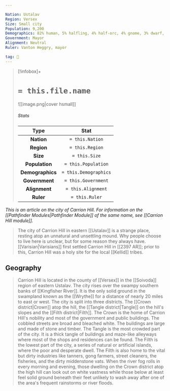 ```yaml
---

Nation: Ustalav
Region: Versex
Size: Small city
Population: 9,200
Demographics: 82% human, 5% halfling, 4% half-orc, 4% gnome, 3% dwarf, 2% other
Government: Mayor
Alignment: Neutral
Ruler: Vanton Heggry, mayor

tag: 🌃
---
```


> [!infobox]+
> #  `= this.file.name`
> ![[image.png|cover hsmall]]
> ##### Stats
> Type | Stat |
> :---:|:---:|
> **Nation** | `= this.Nation` |
> **Region** | `= this.Region` |
> **Size** | `= this.Size` |
> **Population** | `= this.Population` |
> **Demographics** | `= this.Demographics` |
> **Government** | `= this.Government` |
> **Alignment** | `= this.Alignment` |
> **Ruler** | `= this.Ruler` |



*This is an article on the city of Carrion Hill.  For information on the [[Pathfinder Modules|Pathfinder Module]] of the same name, see [[Carrion Hill module]].*
> The city of Carrion Hill in eastern [[Ustalav]] is a strange place, resting atop an unnatural and unsettling mound. Why people choose to live here is unclear, but for some reason they always have. [[Varisian|Varisians]] first settled Carrion Hill in [[2397 AR]]; prior to this, Carrion Hill was a holy site for the local [[Kellid]] tribes.


## Geography

> Carrion Hill is located in the county of [[Versex]] in the [[Soivoda]] region of eastern Ustalav. The city rises over the swampy southern banks of [[Kingfisher River]]. It is the only solid ground in the swampland known as the [[Wrythe]] for a distance of nearly 20 miles to east or west.
> The city is split into three districts. The [[Crown district|Crown]] atop the hill, the [[Tangle district|Tangle]] on the hill's slopes and the [[Filth district|Filth]]. The Crown is the home of Carrion Hill's nobility and most of the government and public buildings. The cobbled streets are broad and bleached white. The buildings are large and made of stone and timber. The Tangle is the most crowded part of the city. It is a thick tangle of buildings and maze-like alleyways where most of the shops and residences can be found. The Filth is the lowest part of the city, a series of natural or artificial islands, where the poor and desperate dwell. The Filth is also home to the vital but dirty industries like tanners, gong farmers, street cleaners, the fisheries, and the dirty middenstone vats.
> When the river fog rolls in every morning and evening, those dwelling on the Crown district atop the high hill can look out on white vastness while those below at least feel solid ground beneath their feet unlikely to wash away after one of the area's frequent rainstorms or river floods.








